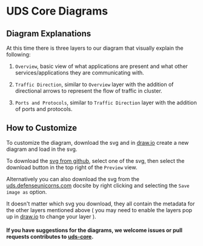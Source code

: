 # UDS Core Diagrams

## Diagram Explanations
At this time there is three layers to our diagram that visually explain the following:

1. `Overview`, basic view of what applications are present and what other services/applications they are communicating with.

2. `Traffic Direction`, similar to `Overview` layer with the addition of directional arrows to represent the flow of traffic in cluster.

3. `Ports and Protocols`, similar to `Traffic Direction` layer with the addition of ports and protocols.

## How to Customize
To customize the diagram, download the svg and in [draw.io](https://draw.io) create a new diagram and load in the svg.

To download the [svg from github](https://github.com/defenseunicorns/uds-core/tree/main/docs/.images), select one of the svg, then select the download button in the top right of the `Preview` view.

Alternatively you can also download the svg from the [uds.defenseunicorns.com](https://uds.defenseunicorns.com/reference/uds-core/overview/) docsite by right clicking and selecting the `Save image as` option.

It doesn't matter which svg you download, they all contain the metadata for the other layers mentioned above ( you may need to enable the layers pop up in [draw.io](https://draw.io) to change your layer ).


#### If you have suggestions for the diagrams, we welcome issues or pull requests contributes to [uds-core](https://github.com/defenseunicorns/uds-core).
